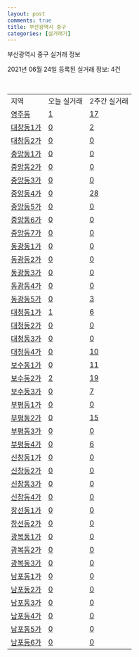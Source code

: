 ```yaml
---
layout: post
comments: true
title: 부산광역시 중구
categories: [실거래가]
---
```


부산광역시 중구 실거래 정보

2021년 06월 24일 등록된 실거래 정보: 4건

<script type="text/javascript">
  google.charts.load('current', {'packages':['corechart']});
  google.charts.setOnLoadCallback(drawChart);

  function drawChart() {
    var data = google.visualization.arrayToDataTable([['거래일', '매매', '전월세', '전매'], ['2021-03', 1, 1, 0], ['2021-04', 24, 7, 6], ['2021-05', 37, 5, 17], ['2021-06', 12, 12, 2]]);

    var options = {
      title: '최근 유형별 거래량 추이',
      legend: { position: 'bottom' }
    };

    var chart = new google.visualization.LineChart(document.getElementById('columnchart_material'));
    chart.draw(data, (options));
  }
</script>

<div id="columnchart_material" style="width: 450px; margin-left: -35px"></div>
<br>
<table class="sortable">
  <tr>
    <td>지역</td>
    <td>오늘 실거래</td>
    <td>2주간 실거래</td>
  </tr>

  
  <tr class="item">
    <td><a href="2611010100.html">영주동</a></td>
    <td><a href="2611010100.html">1</a></td>
    <td><a href="2611010100.html">17</a></td>
  </tr>
    

  <tr class="item">
    <td><a href="2611010200.html">대창동1가</a></td>
    <td><a href="2611010200.html">0</a></td>
    <td><a href="2611010200.html">2</a></td>
  </tr>
    

  <tr class="item">
    <td><a href="2611010300.html">대창동2가</a></td>
    <td><a href="2611010300.html">0</a></td>
    <td><a href="2611010300.html">0</a></td>
  </tr>
    

  <tr class="item">
    <td><a href="2611010400.html">중앙동1가</a></td>
    <td><a href="2611010400.html">0</a></td>
    <td><a href="2611010400.html">0</a></td>
  </tr>
    

  <tr class="item">
    <td><a href="2611010500.html">중앙동2가</a></td>
    <td><a href="2611010500.html">0</a></td>
    <td><a href="2611010500.html">0</a></td>
  </tr>
    

  <tr class="item">
    <td><a href="2611010600.html">중앙동3가</a></td>
    <td><a href="2611010600.html">0</a></td>
    <td><a href="2611010600.html">0</a></td>
  </tr>
    

  <tr class="item">
    <td><a href="2611010700.html">중앙동4가</a></td>
    <td><a href="2611010700.html">0</a></td>
    <td><a href="2611010700.html">28</a></td>
  </tr>
    

  <tr class="item">
    <td><a href="2611010800.html">중앙동5가</a></td>
    <td><a href="2611010800.html">0</a></td>
    <td><a href="2611010800.html">0</a></td>
  </tr>
    

  <tr class="item">
    <td><a href="2611010900.html">중앙동6가</a></td>
    <td><a href="2611010900.html">0</a></td>
    <td><a href="2611010900.html">0</a></td>
  </tr>
    

  <tr class="item">
    <td><a href="2611011000.html">중앙동7가</a></td>
    <td><a href="2611011000.html">0</a></td>
    <td><a href="2611011000.html">0</a></td>
  </tr>
    

  <tr class="item">
    <td><a href="2611011100.html">동광동1가</a></td>
    <td><a href="2611011100.html">0</a></td>
    <td><a href="2611011100.html">0</a></td>
  </tr>
    

  <tr class="item">
    <td><a href="2611011200.html">동광동2가</a></td>
    <td><a href="2611011200.html">0</a></td>
    <td><a href="2611011200.html">0</a></td>
  </tr>
    

  <tr class="item">
    <td><a href="2611011300.html">동광동3가</a></td>
    <td><a href="2611011300.html">0</a></td>
    <td><a href="2611011300.html">0</a></td>
  </tr>
    

  <tr class="item">
    <td><a href="2611011400.html">동광동4가</a></td>
    <td><a href="2611011400.html">0</a></td>
    <td><a href="2611011400.html">0</a></td>
  </tr>
    

  <tr class="item">
    <td><a href="2611011500.html">동광동5가</a></td>
    <td><a href="2611011500.html">0</a></td>
    <td><a href="2611011500.html">3</a></td>
  </tr>
    

  <tr class="item">
    <td><a href="2611011600.html">대청동1가</a></td>
    <td><a href="2611011600.html">1</a></td>
    <td><a href="2611011600.html">6</a></td>
  </tr>
    

  <tr class="item">
    <td><a href="2611011700.html">대청동2가</a></td>
    <td><a href="2611011700.html">0</a></td>
    <td><a href="2611011700.html">0</a></td>
  </tr>
    

  <tr class="item">
    <td><a href="2611011800.html">대청동3가</a></td>
    <td><a href="2611011800.html">0</a></td>
    <td><a href="2611011800.html">0</a></td>
  </tr>
    

  <tr class="item">
    <td><a href="2611011900.html">대청동4가</a></td>
    <td><a href="2611011900.html">0</a></td>
    <td><a href="2611011900.html">10</a></td>
  </tr>
    

  <tr class="item">
    <td><a href="2611012000.html">보수동1가</a></td>
    <td><a href="2611012000.html">0</a></td>
    <td><a href="2611012000.html">11</a></td>
  </tr>
    

  <tr class="item">
    <td><a href="2611012100.html">보수동2가</a></td>
    <td><a href="2611012100.html">2</a></td>
    <td><a href="2611012100.html">19</a></td>
  </tr>
    

  <tr class="item">
    <td><a href="2611012200.html">보수동3가</a></td>
    <td><a href="2611012200.html">0</a></td>
    <td><a href="2611012200.html">7</a></td>
  </tr>
    

  <tr class="item">
    <td><a href="2611012300.html">부평동1가</a></td>
    <td><a href="2611012300.html">0</a></td>
    <td><a href="2611012300.html">0</a></td>
  </tr>
    

  <tr class="item">
    <td><a href="2611012400.html">부평동2가</a></td>
    <td><a href="2611012400.html">0</a></td>
    <td><a href="2611012400.html">15</a></td>
  </tr>
    

  <tr class="item">
    <td><a href="2611012500.html">부평동3가</a></td>
    <td><a href="2611012500.html">0</a></td>
    <td><a href="2611012500.html">0</a></td>
  </tr>
    

  <tr class="item">
    <td><a href="2611012600.html">부평동4가</a></td>
    <td><a href="2611012600.html">0</a></td>
    <td><a href="2611012600.html">6</a></td>
  </tr>
    

  <tr class="item">
    <td><a href="2611012700.html">신창동1가</a></td>
    <td><a href="2611012700.html">0</a></td>
    <td><a href="2611012700.html">0</a></td>
  </tr>
    

  <tr class="item">
    <td><a href="2611012800.html">신창동2가</a></td>
    <td><a href="2611012800.html">0</a></td>
    <td><a href="2611012800.html">0</a></td>
  </tr>
    

  <tr class="item">
    <td><a href="2611012900.html">신창동3가</a></td>
    <td><a href="2611012900.html">0</a></td>
    <td><a href="2611012900.html">0</a></td>
  </tr>
    

  <tr class="item">
    <td><a href="2611013000.html">신창동4가</a></td>
    <td><a href="2611013000.html">0</a></td>
    <td><a href="2611013000.html">0</a></td>
  </tr>
    

  <tr class="item">
    <td><a href="2611013100.html">창선동1가</a></td>
    <td><a href="2611013100.html">0</a></td>
    <td><a href="2611013100.html">0</a></td>
  </tr>
    

  <tr class="item">
    <td><a href="2611013200.html">창선동2가</a></td>
    <td><a href="2611013200.html">0</a></td>
    <td><a href="2611013200.html">0</a></td>
  </tr>
    

  <tr class="item">
    <td><a href="2611013300.html">광복동1가</a></td>
    <td><a href="2611013300.html">0</a></td>
    <td><a href="2611013300.html">0</a></td>
  </tr>
    

  <tr class="item">
    <td><a href="2611013400.html">광복동2가</a></td>
    <td><a href="2611013400.html">0</a></td>
    <td><a href="2611013400.html">0</a></td>
  </tr>
    

  <tr class="item">
    <td><a href="2611013500.html">광복동3가</a></td>
    <td><a href="2611013500.html">0</a></td>
    <td><a href="2611013500.html">0</a></td>
  </tr>
    

  <tr class="item">
    <td><a href="2611013600.html">남포동1가</a></td>
    <td><a href="2611013600.html">0</a></td>
    <td><a href="2611013600.html">0</a></td>
  </tr>
    

  <tr class="item">
    <td><a href="2611013700.html">남포동2가</a></td>
    <td><a href="2611013700.html">0</a></td>
    <td><a href="2611013700.html">0</a></td>
  </tr>
    

  <tr class="item">
    <td><a href="2611013800.html">남포동3가</a></td>
    <td><a href="2611013800.html">0</a></td>
    <td><a href="2611013800.html">0</a></td>
  </tr>
    

  <tr class="item">
    <td><a href="2611013900.html">남포동4가</a></td>
    <td><a href="2611013900.html">0</a></td>
    <td><a href="2611013900.html">0</a></td>
  </tr>
    

  <tr class="item">
    <td><a href="2611014000.html">남포동5가</a></td>
    <td><a href="2611014000.html">0</a></td>
    <td><a href="2611014000.html">0</a></td>
  </tr>
    

  <tr class="item">
    <td><a href="2611014100.html">남포동6가</a></td>
    <td><a href="2611014100.html">0</a></td>
    <td><a href="2611014100.html">0</a></td>
  </tr>
    


</table>


    